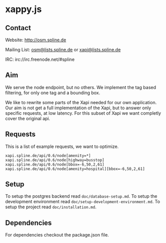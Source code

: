 xappy.js
========

Contact
--------
Website: http://osm.spline.de

Mailing List: osm@lists.spline.de or xapi@lists.spline.de

IRC: irc://irc.freenode.net/#spline

Aim
---

We serve the node endpoint, but no others. We implement the tag based filtering,
for only one tag and a bounding box.

We like to rewrite some parts of the Xapi needed for our own application. Our
aim is not get a full implementation of the Xapi, but to answer only specific
requests, at low latency. For this subset of Xapi we want completly cover the
original api.

Requests
---------

This is a list of example requests, we want to optimize.

    xapi.spline.de/api/0.6/node[amenity=*]
    xapi.spline.de/api/0.6/node[highway=busstop]
    xapi.spline.de/api/0.6/node[bbox=-6,50,2,61]
    xapi.spline.de/api/0.6/node[amenity=hospital][bbox=-6,50,2,61]

Setup
------

To setup the postgres backend read `doc/database-setup.md`.
To setup the development environment read `doc/setup-development-environment.md`.
To setup the project read `doc/installation.md`.

Dependencies
-------------

For dependencies checkout the package.json file.
